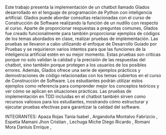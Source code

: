 Este trabajo presenta la implementación de un chatbot llamado Glados desarrollado en el lenguaje de programación de Python con inteligencia artificial. 
Glados puede abordar consultas relacionadas con el curso de Construcción de Software realizando la función de un nudillo con respecto al curso. Aparte de 
proporcionar respuestas a preguntas comunes, Glados fue creado funcionalmente para también proporcionar ejemplos de códigos de los temas abordados en clase, 
realizar pruebas de implementación. Las pruebas se llevaron a cabo utilizando el enfoque de Desarrollo Guiado por Pruebas y se requirieron varios intentos para 
que las funciones de la inteligencia artificial estén en su mejor momento. Estas pruebas son críticas porque no solo validan la calidad y la precisión de las 
respuestas del chatbot, sino también porque protegen a los usuarios de los posibles errores. Además, Glados ofrece una serie de ejemplos prácticos y demostraciones 
de código relacionadas con los temas cubiertos en el curso de Construcción de Software. Los estudiantes podrán utilizar estos ejemplos como referencia para 
comprender mejor los conceptos teóricos y ver cómo se aplican en situaciones prácticas. Las pruebas de implementación en TDD incluidas en el chatbot también 
sirven como recursos valiosos para los estudiantes, mostrando cómo estructurar y ejecutar pruebas efectivas para garantizar la calidad del software.

INTEGRANTES: Apaza Rojas Tania Isabel , Argandoña Montalvo Fabrizcio , Espetia Mamani Jhon Cristian , Lechuga Miche Diego Ricardo , Romani Mora Danluis Enrique ,
